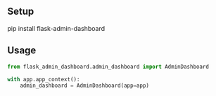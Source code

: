 
## Setup ##
pip install flask-admin-dashboard


## Usage ##

```python
from flask_admin_dashboard.admin_dashboard import AdminDashboard

with app.app_context():
    admin_dashboard = AdminDashboard(app=app)
```

